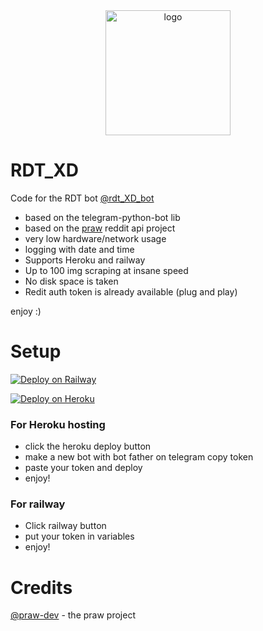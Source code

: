 <div align="center">
<img src="https://telegra.ph/file/2110febb66fff9c700d08.jpg" width="200" height="200"  alt="logo" />
</div>

# RDT_XD


Code for the RDT bot [@rdt_XD_bot](https://t.me/rdt_XD_bot)

- based on the telegram-python-bot lib
- based on the [praw](https://github.com/praw-dev/praw) reddit api project
- very low hardware/network usage
- logging with date and time
- Supports Heroku and railway 
- Up to 100 img scraping at insane speed
- No disk space is taken
- Redit auth token is already available (plug and play)

enjoy :)

# Setup
[![Deploy on Railway](https://railway.app/button.svg)](https://railway.app/new/template?template=https%3A%2F%2Fgithub.com%2FJustxd22%2Frdt_XD&envs=token&tokenDesc=Your+telegram+bot+token+get+from+bot+father&referralCode=4_MSke)

[![Deploy on Heroku](https://www.herokucdn.com/deploy/button.svg)](https://heroku.com/deploy?template=https://github.com/Justxd22/rdt_XD)

### For Heroku hosting
  - click the heroku deploy button
  - make a new bot with bot father on telegram copy token
  - paste your token and deploy
  - enjoy!

### For railway
  - Click railway button
  - put your token in variables
  - enjoy!

# Credits

[@praw-dev](https://github.com/praw-dev/praw) - the praw project

